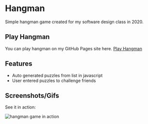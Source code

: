 # Hangman
 Simple hangman game created for my software design class in 2020.
 
 ## Play Hangman
 You can play hangman on my GitHub Pages site here. [Play Hangman](http://matthewljensen.com/Hangman/)
 
 ## Features
 * Auto generated puzzles from list in javascript
 * User entered puzzles to challenge friends

## Screenshots/Gifs
See it in action:

![hangman game in action](/screenshots/gameplay.gif)
